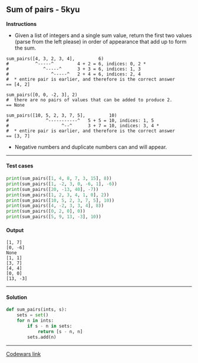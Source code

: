 ## Sum of pairs - 5kyu

**Instructions**

- Given a list of integers and a single sum value, return the first two values (parse from the left please) in order of appearance that add up to form the sum.

```
sum_pairs([4, 3, 2, 3, 4],         6)
#          ^-----^         4 + 2 = 6, indices: 0, 2 *
#             ^-----^      3 + 3 = 6, indices: 1, 3 
#                ^-----^   2 + 4 = 6, indices: 2, 4 
#  * entire pair is earlier, and therefore is the correct answer
== [4, 2]

sum_pairs([0, 0, -2, 3], 2)
#  there are no pairs of values that can be added to produce 2.
== None

sum_pairs([10, 5, 2, 3, 7, 5],         10)
#              ^-----------^   5 + 5 = 10, indices: 1, 5
#                    ^--^      3 + 7 = 10, indices: 3, 4 *
#  * entire pair is earlier, and therefore is the correct answer
== [3, 7]
```

- Negative numbers and duplicate numbers can and will appear.

---

#### Test cases

```python
print(sum_pairs([1, 4, 8, 7, 3, 15], 8))
print(sum_pairs([1, -2, 3, 0, -6, 1], -6))
print(sum_pairs([20, -13, 40], -7))
print(sum_pairs([1, 2, 3, 4, 1, 0], 2))
print(sum_pairs([10, 5, 2, 3, 7, 5], 10))
print(sum_pairs([4, -2, 3, 3, 4], 8))
print(sum_pairs([0, 2, 0], 0))
print(sum_pairs([5, 9, 13, -3], 10))
```

#### Output 

```
[1, 7]
[0, -6]
None
[1, 1]
[3, 7]
[4, 4]
[0, 0]
[13, -3]
```

---

#### Solution

```python
def sum_pairs(ints, s):
    sets = set()
    for n in ints: 
        if s - n in sets: 
            return [s - n, n]
        sets.add(n)
```

---

[Codewars link](https://www.codewars.com/kata/54d81488b981293527000c8f)
